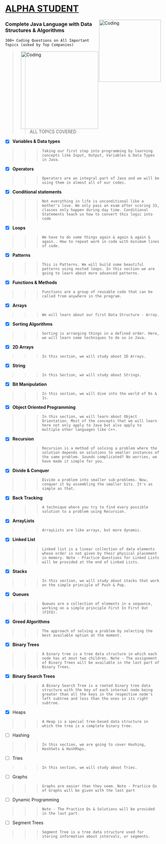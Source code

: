 
# [ALPHA STUDENT](https://www.apnacollege.in/course/placement-course-java)

<img align="right" alt="Coding" width="200" src="https://lwfiles.mycourse.app/62a6cd5e1e9e2fbf212d608d-public/6efdd5e7f0d663cf231d0f2040be0a1e.png">

### Complete Java Language with  Data Structures & Algorithms
`300+ Coding Questions on All Important Topics (asked by Top Companies)`

<img align="right" alt="Coding" width="250" src="https://th.bing.com/th/id/OIP.umXj7kc766dOPpjavaBmLQHaEo?pid=ImgDet&rs=1">

>> ALL TOPICS COVERED

* [X] **Variables & Data types**
>>> `Taking our first step into programming by learning concepts like Input, Output, Variables & Data Types in Java.`
* [x] __Operators__
>>>`Operators are an integral part of Java and we will be using them in almost all of our codes.`
* [X] __Conditional statements__
>>>`Not everything in life is unconditional like a mother's love. We only pass an exam after scoring 33, classes only happen during day time. Conditional Statements teach us how to convert this logic into code`
* [x] __Loops__
>>>`We have to do some things again & again & again & again.. How to repeat work in code with minimum lines of code.`
* [x] __Patterns__
>>>`This is Patterns. We will build some beautiful patterns using nested loops. In this section we are going to learn about more advanced patterns.`
* [x] __Functions & Methods__
>>>`Functions are a group of reusable code that can be called from anywhere in the program.`
* [x] __Arrays__
>>>`We will learn about our first Data Structure - Array.`
* [x] __Sorting Algorithms__
>>>`Sorting is arranging things in a defined order. Here, we will learn some techniques to do so in Java.`
* [x] __2D Arrays__
>>>`In this section, we will study about 2D Arrays.`
* [x] __String__
>>>`In this Section, we will study about Strings.`
* [x] __Bit Manipulation__
>>>`In this section, we will dive into the world of 0s & 1s.`
* [x] __Object Oriented Programming__
>>>`In this section, we will learn about Object Orientation. Most of the concepts that we will learn here not only apply to Java but also apply to multiple other languages like C++.`
* [x] __Recursion__
>>>`Recursion is a method of solving a problem where the solution depends on solutions to smaller instances of the same problem. Sounds complicated? No worries, we have made it simple for you.`
* [x] __Divide & Conquer__
>>>`Divide a problem into smaller sub-problems. Now, conquer it by assembling the smaller bits. It's as simple as that.`
* [x] __Back Tracking__
>>>`A technique where you try to find every possible solution to a problem using Recursion.`
* [x] __ArrayLists__
>>>`ArrayLists are like arrays, but more dynamic.`
* [X] __Linked List__
>>>`Linked list is a linear collection of data elements whose order is not given by their physical placement in memory. Note - Practice Questions for Linked Lists will be provided at the end of Linked Lists.`
* [x] __Stacks__
>>>`In this section, we will study about stacks that work on the simple principle of Push & Pop.`
* [x] __Queues__
>>>`Queues are a collection of elements in a sequence, working on a simple principle First In First Out (FIFO).`
* [x] __Greed Algorithms__
>>>`The approach of solving a problem by selecting the best available option at the moment.`
* [x] __Binary Trees__
>>>`A binary tree is a tree data structure in which each node has at most two children. Note - The assignment of Binary Trees will be available in the last part of Binary Trees.`
* [x] __Binary Search Trees__
>>>`A Binary Search Tree is a rooted binary tree data structure with the key of each internal node being greater than all the keys in the respective node's left subtree and less than the ones in its right subtree.`
* [X] Heaps
>>>`A Heap is a special tree-based data structure in which the tree is a complete binary tree.`
* [ ] Hashing
>>>`In this section, we are going to cover Hashing, HashSets & HashMaps.`
* [ ] Tries
>>>`In this section, we will study about Tries.`
* [ ] Graphs
>>>`Graphs are easier than they seem. Note - Practice Qs of Graphs will be given with the last part`
* [ ] Dynamic Programming
>>>`Note - The Practice Qs & Solutions will be provided in the last part.`
* [ ] Segment Trees
>>>`Segment Tree is a tree data structure used for storing information about intervals, or segments.`